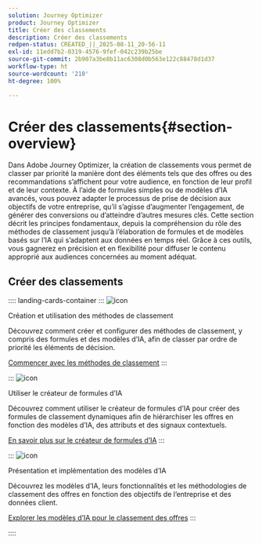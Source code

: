 ```yaml
---
solution: Journey Optimizer
product: Journey Optimizer
title: Créer des classements
description: Créer des classements
redpen-status: CREATED_||_2025-08-11_20-56-11
exl-id: 11edd7b2-0319-4576-9fef-042c239b25be
source-git-commit: 2b907a3be8b11ac6308d0b563e122c88478d1d37
workflow-type: ht
source-wordcount: '210'
ht-degree: 100%

---
```


# Créer des classements{#section-overview}

Dans Adobe Journey Optimizer, la création de classements vous permet de classer par priorité la manière dont des éléments tels que des offres ou des recommandations s’affichent pour votre audience, en fonction de leur profil et de leur contexte. À l’aide de formules simples ou de modèles d’IA avancés, vous pouvez adapter le processus de prise de décision aux objectifs de votre entreprise, qu’il s’agisse d’augmenter l’engagement, de générer des conversions ou d’atteindre d’autres mesures clés. Cette section décrit les principes fondamentaux, depuis la compréhension du rôle des méthodes de classement jusqu’à l’élaboration de formules et de modèles basés sur l’IA qui s’adaptent aux données en temps réel. Grâce à ces outils, vous gagnerez en précision et en flexibilité pour diffuser le contenu approprié aux audiences concernées au moment adéquat.

## Créer des classements

:::: landing-cards-container
:::
![icon](https://cdn.experienceleague.adobe.com/icons/circle-play.svg?lang=fr)

Création et utilisation des méthodes de classement

Découvrez comment créer et configurer des méthodes de classement, y compris des formules et des modèles d’IA, afin de classer par ordre de priorité les éléments de décision.

[Commencer avec les méthodes de classement](../using/experience-decisioning/ranking/ranking.md)
:::

:::
![icon](https://cdn.experienceleague.adobe.com/icons/gear.svg?lang=fr)

Utiliser le créateur de formules d’IA

Découvrez comment utiliser le créateur de formules d’IA pour créer des formules de classement dynamiques afin de hiérarchiser les offres en fonction des modèles d’IA, des attributs et des signaux contextuels.

[En savoir plus sur le créateur de formules d’IA](../using/experience-decisioning/ranking/ranking-formulas.md)
:::

:::
![icon](https://cdn.experienceleague.adobe.com/icons/book.svg)

Présentation et implémentation des modèles d’IA

Découvrez les modèles d’IA, leurs fonctionnalités et les méthodologies de classement des offres en fonction des objectifs de l’entreprise et des données client.

[Explorer les modèles d’IA pour le classement des offres](experience-decisioning-ai-models-landing-page.md)
:::

::::
